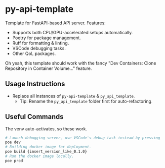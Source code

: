 # py-api-template

Template for FastAPI-based API server. Features:

- Supports both CPU/GPU-accelerated setups automatically.
- Poetry for package management.
- Ruff for formatting & linting.
- VSCode debugging tasks.
- Other QoL packages.

Oh yeah, this template should work with the fancy "Dev Containers: Clone Repository
in Container Volume..." feature.

## Usage Instructions

- Replace all instances of `py-api-template` & `py_api_template`.
  - Tip: Rename the `py_api_template` folder first for auto-refactoring.

## Useful Commands

The venv auto-activates, so these work.

```sh
# Launch debugging server, use VSCode's debug task instead by pressing F5.
poe dev
# Building docker image for deployment.
poe build {insert_version_like_0.1.0}
# Run the docker image locally.
poe prod
```
